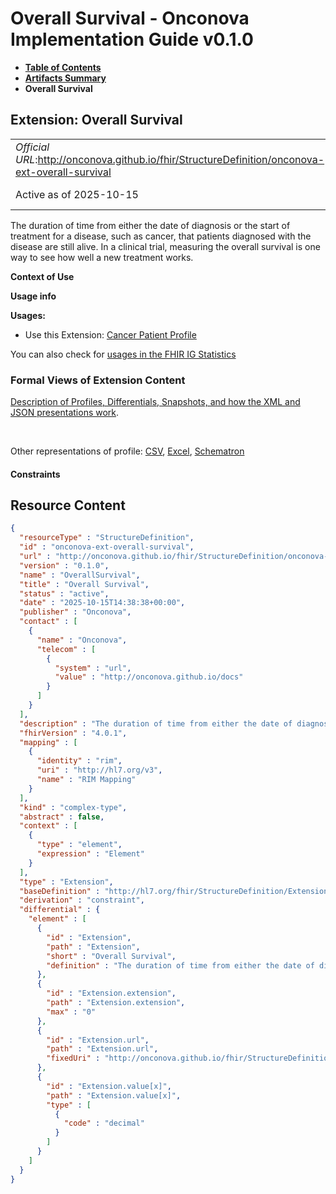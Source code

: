 # Overall Survival - Onconova Implementation Guide v0.1.0

* [**Table of Contents**](toc.md)
* [**Artifacts Summary**](artifacts.md)
* **Overall Survival**

## Extension: Overall Survival 

| | |
| :--- | :--- |
| *Official URL*:http://onconova.github.io/fhir/StructureDefinition/onconova-ext-overall-survival | *Version*:0.1.0 |
| Active as of 2025-10-15 | *Computable Name*:OverallSurvival |

The duration of time from either the date of diagnosis or the start of treatment for a disease, such as cancer, that patients diagnosed with the disease are still alive. In a clinical trial, measuring the overall survival is one way to see how well a new treatment works.

**Context of Use**

**Usage info**

**Usages:**

* Use this Extension: [Cancer Patient Profile](StructureDefinition-onconova-cancer-patient.md)

You can also check for [usages in the FHIR IG Statistics](https://packages2.fhir.org/xig/onconova.fhir|current/StructureDefinition/onconova-ext-overall-survival)

### Formal Views of Extension Content

 [Description of Profiles, Differentials, Snapshots, and how the XML and JSON presentations work](http://build.fhir.org/ig/FHIR/ig-guidance/readingIgs.html#structure-definitions). 

 

Other representations of profile: [CSV](StructureDefinition-onconova-ext-overall-survival.csv), [Excel](StructureDefinition-onconova-ext-overall-survival.xlsx), [Schematron](StructureDefinition-onconova-ext-overall-survival.sch) 

#### Constraints



## Resource Content

```json
{
  "resourceType" : "StructureDefinition",
  "id" : "onconova-ext-overall-survival",
  "url" : "http://onconova.github.io/fhir/StructureDefinition/onconova-ext-overall-survival",
  "version" : "0.1.0",
  "name" : "OverallSurvival",
  "title" : "Overall Survival",
  "status" : "active",
  "date" : "2025-10-15T14:38:38+00:00",
  "publisher" : "Onconova",
  "contact" : [
    {
      "name" : "Onconova",
      "telecom" : [
        {
          "system" : "url",
          "value" : "http://onconova.github.io/docs"
        }
      ]
    }
  ],
  "description" : "The duration of time from either the date of diagnosis or the start of treatment for a disease, such as cancer, that patients diagnosed with the disease are still alive. In a clinical trial, measuring the overall survival is one way to see how well a new treatment works.",
  "fhirVersion" : "4.0.1",
  "mapping" : [
    {
      "identity" : "rim",
      "uri" : "http://hl7.org/v3",
      "name" : "RIM Mapping"
    }
  ],
  "kind" : "complex-type",
  "abstract" : false,
  "context" : [
    {
      "type" : "element",
      "expression" : "Element"
    }
  ],
  "type" : "Extension",
  "baseDefinition" : "http://hl7.org/fhir/StructureDefinition/Extension|4.0.1",
  "derivation" : "constraint",
  "differential" : {
    "element" : [
      {
        "id" : "Extension",
        "path" : "Extension",
        "short" : "Overall Survival",
        "definition" : "The duration of time from either the date of diagnosis or the start of treatment for a disease, such as cancer, that patients diagnosed with the disease are still alive. In a clinical trial, measuring the overall survival is one way to see how well a new treatment works."
      },
      {
        "id" : "Extension.extension",
        "path" : "Extension.extension",
        "max" : "0"
      },
      {
        "id" : "Extension.url",
        "path" : "Extension.url",
        "fixedUri" : "http://onconova.github.io/fhir/StructureDefinition/onconova-ext-overall-survival"
      },
      {
        "id" : "Extension.value[x]",
        "path" : "Extension.value[x]",
        "type" : [
          {
            "code" : "decimal"
          }
        ]
      }
    ]
  }
}

```

